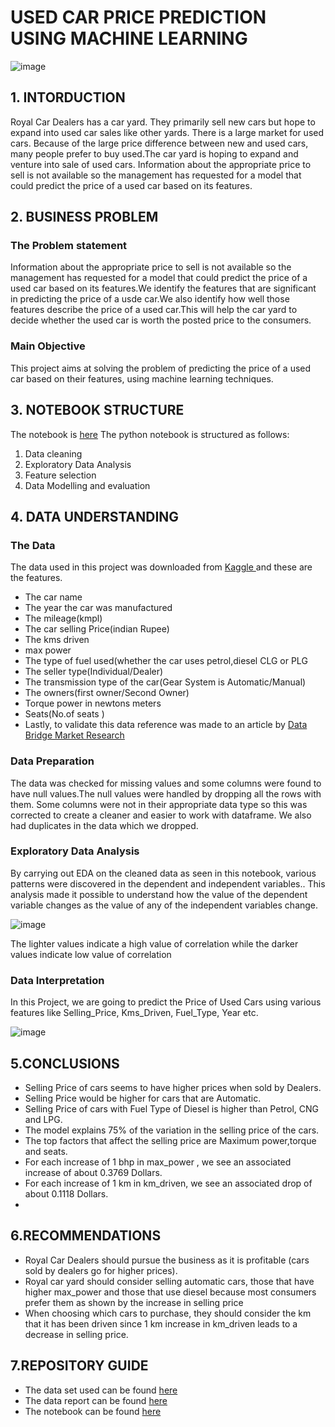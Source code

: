 
# USED CAR PRICE PREDICTION USING MACHINE LEARNING
![image](https://user-images.githubusercontent.com/116062465/212169589-cd768617-111d-4470-92f7-8334dee9e861.png)


## 1. INTORDUCTION
Royal Car Dealers has a car yard. They primarily sell new cars but hope to expand into used car sales like other yards. There is a large market for used cars. Because of the large price difference between new and used cars, many people prefer to buy used.The car yard is hoping to expand and venture into sale of used cars. Information about the appropriate price to sell is not available so the management has requested for a model that could predict the price of a used car based on its features.

## 2. BUSINESS PROBLEM
### The Problem statement
Information about the appropriate price to sell is not available so the management has requested for a model that could predict the price of a used car based on its features.We identify the features that are significant in predicting the price of a usde car.We also identify how well those features describe the price of a used car.This will help the car yard to decide whether the used car is worth the posted price to the consumers.

### Main Objective
This project aims at solving the problem of predicting the price of a used car based on their features, using machine learning techniques.

## 3. NOTEBOOK STRUCTURE
The notebook is [here](https://github.com/Wachira-2030/used-car-price-prediction/blob/main/index1.ipynb)
The python notebook is structured as follows:
1. Data cleaning
2. Exploratory Data Analysis
3. Feature selection 
4. Data Modelling and evaluation

## 4. DATA UNDERSTANDING
### The Data
The data used in this project was downloaded from [Kaggle ](https://www.kaggle.com/datasets/nehalbirla/vehicle-dataset-from-cardekho) 
and these are the features.
- The car name
- The year the car was manufactured
- The mileage(kmpl)
- The car selling Price(indian Rupee)
- The kms driven
- max power
- The type of fuel used(whether the car uses petrol,diesel CLG or PLG
- The seller type(Individual/Dealer)
- The transmission type of the car(Gear System is Automatic/Manual)
- The owners(first owner/Second Owner)
- Torque power in newtons meters
- Seats(No.of seats )
- Lastly, to validate this data reference was made to an article by [Data Bridge Market Research](https://www.databridgemarketresearch.com/reports/global-used-car-market)

### Data Preparation
The data was checked for missing values and some columns were found to have null values.The null values were handled by dropping all the rows with them.
Some columns were not in their appropriate data type so this was corrected to create a cleaner and easier to work with dataframe.
We also had duplicates in the data which we dropped.

### Exploratory Data Analysis
By carrying out EDA on the cleaned data as seen in this notebook, various patterns were discovered in the dependent and independent variables.. This analysis made it possible to understand how the value of the dependent variable changes as the value of any of the independent variables change.

![image](https://user-images.githubusercontent.com/116062465/212166267-f6765288-de1a-4d4d-a03b-2d92c201d2a0.png)

The lighter values indicate a high value of correlation while the darker values indicate low value of correlation
### Data Interpretation
In this Project, we are going to predict the Price of Used Cars using various features like  Selling_Price, Kms_Driven, Fuel_Type, Year etc. 

![image](https://user-images.githubusercontent.com/116062465/212165581-2cd03e5e-b4f7-459f-937f-2a64e808b325.png)



## 5.CONCLUSIONS 
- Selling Price of cars seems to have higher prices when sold by Dealers.
- Selling Price would be higher for cars that are Automatic. 
- Selling Price of cars with Fuel Type of Diesel is higher than Petrol, CNG  and LPG.
- The model explains 75% of the variation in the selling price of the cars.
- The top factors that affect the selling price are Maximum power,torque and seats.
- For each increase of 1 bhp in max_power , we see an associated increase of about 0.3769 Dollars.
- For each increase of 1 km in km_driven, we see an associated drop of about 0.1118 Dollars.
- 
## 6.RECOMMENDATIONS
- Royal Car Dealers should pursue the business as it is profitable (cars sold by dealers go for higher prices). 
- Royal car yard should consider selling automatic cars, those that have higher max_power and those that use diesel because most consumers prefer them as shown by the   increase in selling price
- When choosing which cars to purchase, they should consider the km that it has been driven since 1 km increase in km_driven leads to a decrease in selling price.


## 7.REPOSITORY GUIDE
- The data set used can be found [here](https://github.com/Wachira-2030/used-car-price-prediction/blob/main/Car%20details%20v3.csv)
- The data report can be found [here](https://docs.google.com/document/d/1B9I0-xRG8lxLWqaBFGVek-dTkqbagRHvYpjNrPdN8tU/edit#heading=h.k2dex7ijg0)
- The notebook can be found [here](https://github.com/Wachira-2030/used-car-price-prediction/blob/main/index.ipynb)
